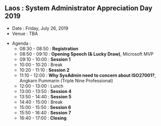 ## Laos : System Administrator Appreciation Day 2019
+ Date : Friday, July 26, 2019
+ Venue : TBA
- Agenda : 
  - 08:30 - 08:50 : **Registration**
  - 08:50 - 09:10 : **Opening Speech (& Lucky Draw)**, Microsoft MVP
  - 09:10 - 10:00 : **Session 1**
  - 10:00 - 10:20 : Break
  - 10:20 - 11:10 : **Session 2**
  - 11:10 - 12:00 : **Why SysAdmin need to concern about ISO27001?**, Angkarn Pummarin (Triple Nine Professional)
  - 12:00 - 13:00 : Lunch
  - 13:00 - 13:50 : **Session 4**
  - 13:50 - 14:40 : **Session 5**
  - 14:40 - 15:00 : Break
  - 15:00 - 15:50 : **Session 6**
  - 15:50 - 16:40 : **Session 7**
  - 16:40 - 17:00 : **Closing**